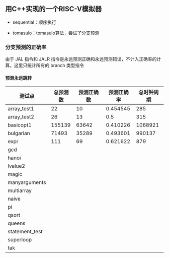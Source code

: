## 用C++实现的一个RISC-V模拟器

- sequential：顺序执行

- tomasulo：tomasulo算法，尝试了分支预测

### 分支预测的正确率

由于 JAL 指令和 JALR 指令是永远预测正确和永远预测错误，不计入正确率的计算。这里只统计所有的 branch 类型指令

#### 预测永远跳转

| 测试点         | 总预测数 | 预测正确数 | 预测正确率 | 总时钟周期 |
| -------------- | -------- | ---------- | ---------- | ---------- |
|array_test1|22|10|0.454545|285|
|array_test2|26|13|0.5|315|
|basicopt1|155139|63642|0.410226|1068921|
|bulgarian|71493|35289|0.493601|990137|
|expr|111|69|0.621622|879|
| gcd            |          |            |            |            |
| hanoi          |          |            |            |            |
| lvalue2        |          |            |            |            |
| magic          |          |            |            |            |
| manyarguments  |          |            |            |            |
| multiarray     |          |            |            |            |
| naive          |          |            |            |            |
| pi             |          |            |            |            |
| qsort          |          |            |            |            |
| queens         |          |            |            |            |
| statement_test |          |            |            |            |
| superloop      |          |            |            |            |
| tak            |          |            |            |            |

